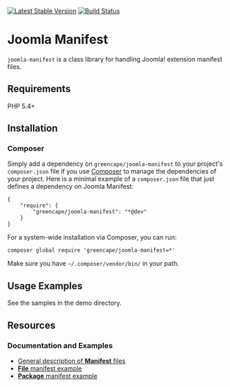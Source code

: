 [![Latest Stable Version](https://poser.pugx.org/greencape/joomla-manifest/v/stable.png)](https://packagist.org/packages/greencape/joomla-manifest)
[![Build Status](https://api.travis-ci.org/GreenCape/joomla-manifest.svg?branch=master)](https://travis-ci.org/greencape/joomla-manifest)

# Joomla Manifest

`joomla-manifest` is a class library for handling Joomla! extension manifest files.

## Requirements

PHP 5.4+

## Installation

### Composer

Simply add a dependency on `greencape/joomla-manifest` to your project's `composer.json` file if you use
[Composer](http://getcomposer.org/) to manage the dependencies of your project. Here is a minimal example of a
`composer.json` file that just defines a dependency on Joomla Manifest:

    {
        "require": {
            "greencape/joomla-manifest": "*@dev"
        }
    }

For a system-wide installation via Composer, you can run:

    composer global require 'greencape/joomla-manifest=*'

Make sure you have `~/.composer/vendor/bin/` in your path.

## Usage Examples

See the samples in the demo directory.

## Resources

### Documentation and Examples

  - [General description of **Manifest** files](http://docs.joomla.org/Manifest_files)
  - [**File** manifest example](http://docs.joomla.org/J2.5:Making_non-core_language_packs)
  - [**Package** manifest example](http://docs.joomla.org/Package)

